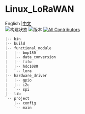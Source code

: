 # Linux_LoRaWAN  

English |[中文](./README_ZH.md)    
![构建状态](https://img.shields.io/badge/build-passing-green)
![版本](https://img.shields.io/badge/HelTec__LoRaWAN-1.0-green)<!-- ALL-CONTRIBUTORS-BADGE:START - Do not remove or modify this section -->
[![All Contributors](https://img.shields.io/badge/all_contributors-2-orange.svg?style=flat-square)](#contributors-)
<!-- ALL-CONTRIBUTORS-BADGE:END -->

```c
|-- bin
|-- build
|-- functional_module
|   |-- bmp180
|   |-- data_conversion
|   |-- fifo
|   |-- hdc1080
|   `-- lora
|-- hardware_driver
|   |-- gpio
|   |-- i2c
|   `-- spi
|-- lib
`-- project
    |-- config
    `-- main
```